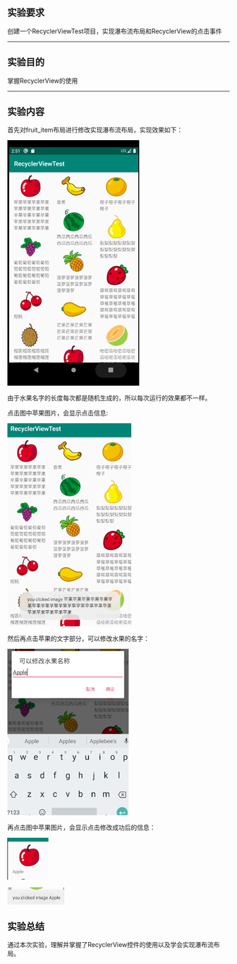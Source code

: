 ## 实验要求

创建一个RecyclerViewTest项目，实现瀑布流布局和RecyclerView的点击事件

------

## 实验目的

掌握RecyclerView的使用

------

## 实验内容

首先对fruit_item布局进行修改实现瀑布流布局，实现效果如下：

![Image](https://github.com/Small-Windmill/2018118118_Android/raw/master/实验四/实验四截图/one.png)

由于水果名字的长度每次都是随机生成的，所以每次运行的效果都不一样。

点击图中苹果图片，会显示点击信息:

![Image](https://github.com/Small-Windmill/2018118118_Android/raw/master/实验四/实验四截图/two.png)

然后再点击苹果的文字部分，可以修改水果的名字：

![Image](https://github.com/Small-Windmill/2018118118_Android/raw/master/实验四/实验四截图/three.png)

再点击图中苹果图片，会显示点击修改成功后的信息：

![Image](https://github.com/Small-Windmill/2018118118_Android/raw/master/实验四/实验四截图/four.png)

![Image](https://github.com/Small-Windmill/2018118118_Android/raw/master/实验四/实验四截图/five.png)

## 实验总结

通过本次实验，理解并掌握了RecyclerView控件的使用以及学会实现瀑布流布局。